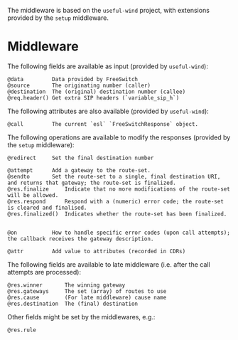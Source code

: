 The middleware is based on the `useful-wind` project, with extensions provided by the `setup` middleware.

Middleware
==========

The following fields are available as input (provided by `useful-wind`):

    @data         Data provided by FreeSwitch
    @source       The originating number (caller)
    @destination  The (original) destination number (callee)
    @req.header() Get extra SIP headers (`variable_sip_h`)

The following attributes are also available (provided by `useful-wind`):

    @call         The current `esl` `FreeSwitchResponse` object.

The following operations are available to modify the responses (provided by the `setup` middleware):

    @redirect     Set the final destination number

    @attempt      Add a gateway to the route-set.
    @sendto       Set the route-set to a single, final destination URI, and returns that gateway; the route-set is finalized.
    @res.finalize     Indicate that no more modifications of the route-set will be allowed.
    @res.respond      Respond with a (numeric) error code; the route-set is cleared and finalised.
    @res.finalized()  Indicates whether the route-set has been finalized.


    @on           How to handle specific error codes (upon call attempts); the callback receives the gateway description.

    @attr         Add value to attributes (recorded in CDRs)

The following fields are available to late middleware (i.e. after the call attempts are processed):

    @res.winner       The winning gateway
    @res.gateways     The set (array) of routes to use
    @res.cause        (For late middleware) cause name
    @res.destination  The (final) destination

Other fields might be set by the middlewares, e.g.:

    @res.rule
